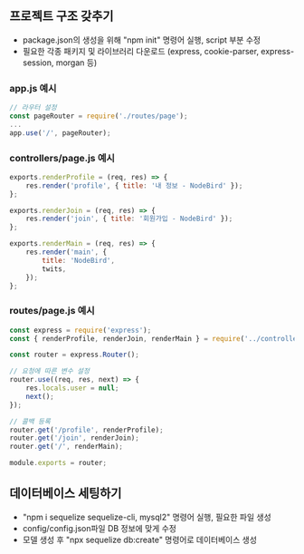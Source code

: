 ## 프로젝트 구조 갖추기
- package.json의 생성을 위해 "npm init" 명령어 실행, script 부분 수정
- 필요한 각종 패키지 및 라이브러리 다운로드 (express, cookie-parser, express-session, morgan 등)

### app.js 예시
```js
// 라우터 설정
const pageRouter = require('./routes/page');
...
app.use('/', pageRouter);
```

### controllers/page.js 예시
```js
exports.renderProfile = (req, res) => {
    res.render('profile', { title: '내 정보 - NodeBird' });
};

exports.renderJoin = (req, res) => {
    res.render('join', { title: '회원가입 - NodeBird' });
};

exports.renderMain = (req, res) => {
    res.render('main', {
        title: 'NodeBird',
        twits,
    });
};
```
### routes/page.js 예시
```js
const express = require('express');
const { renderProfile, renderJoin, renderMain } = require('../controllers/page');

const router = express.Router();

// 요청에 따른 변수 설정
router.use((req, res, next) => {
    res.locals.user = null;
    next();
});

// 콜백 등록
router.get('/profile', renderProfile);
router.get('/join', renderJoin);
router.get('/', renderMain);

module.exports = router;
```
## 데이터베이스 세팅하기
- "npm i sequelize sequelize-cli, mysql2" 명령어 실행, 필요한 파일 생성
- config/config.json파일 DB 정보에 맞게 수정
- 모델 생성 후 "npx sequelize db:create" 명령어로 데이터베이스 생성
